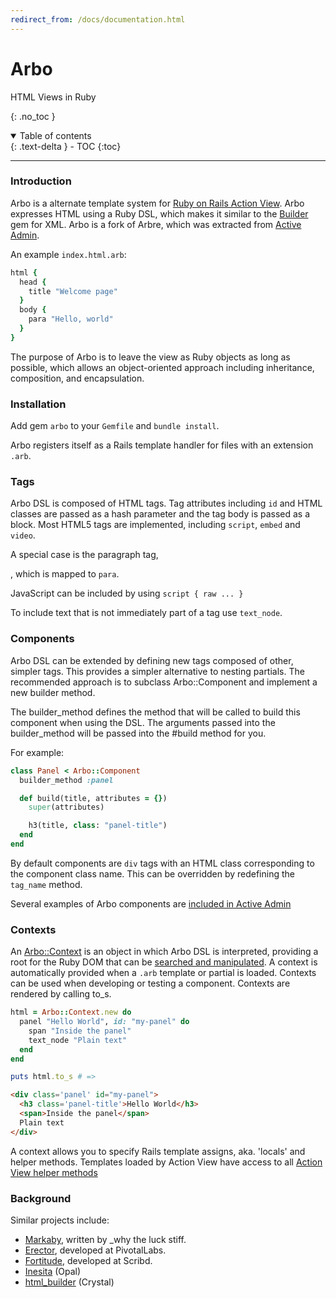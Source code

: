 ```yaml
---
redirect_from: /docs/documentation.html
---
```

# Arbo
HTML Views in Ruby

{: .no_toc }

<details open markdown="block">
  <summary>
    Table of contents
  </summary>
  {: .text-delta }
- TOC
{:toc}
</details>

---

### Introduction

Arbo is a alternate template system for [Ruby on Rails Action View](http://guides.rubyonrails.org/action_view_overview.html).
Arbo expresses HTML using a Ruby DSL, which makes it similar to the [Builder](https://github.com/tenderlove/builder) gem for XML.
Arbo is a fork of Arbre, which was extracted from [Active Admin](https://activeadmin.info/).

An example `index.html.arb`:

```ruby
html {
  head {
    title "Welcome page"
  }
  body {
    para "Hello, world"
  }
}
```

The purpose of Arbo is to leave the view as Ruby objects as long as possible,
which allows an object-oriented approach including inheritance, composition, and encapsulation.

### Installation

Add gem `arbo` to your `Gemfile` and `bundle install`.

Arbo registers itself as a Rails template handler for files with an extension `.arb`.

### Tags

Arbo DSL is composed of HTML tags.  Tag attributes including `id` and HTML classes are passed as a hash parameter and the tag body is passed as a block. Most HTML5 tags are implemented, including `script`, `embed` and `video`.

A special case is the paragraph tag, <p>, which is mapped to `para`.

JavaScript can be included by using `script { raw ... }`

To include text that is not immediately part of a tag use `text_node`.

### Components

Arbo DSL can be extended by defining new tags composed of other, simpler tags.
This provides a simpler alternative to nesting partials.
The recommended approach is to subclass Arbo::Component and implement a new builder method.

The builder_method defines the method that will be called to build this component
when using the DSL. The arguments passed into the builder_method will be passed 
into the #build method for you.

For example:

```ruby
class Panel < Arbo::Component
  builder_method :panel

  def build(title, attributes = {})
    super(attributes)

    h3(title, class: "panel-title")
  end
end
```

By default components are `div` tags with an HTML class corresponding to the component class name.  This can be overridden by redefining the `tag_name` method.

Several examples of Arbo components are [included in Active Admin](https://activeadmin.info/12-arbo-components.html)

### Contexts

An [Arbo::Context](http://www.rubydoc.info/gems/arbo/Arbo/Context) is an object in which Arbo DSL is interpreted, providing a root for the Ruby DOM that can be [searched and manipulated](http://www.rubydoc.info/gems/arbo/Arbo/Element). A context is automatically provided when a `.arb` template or partial is loaded. Contexts can be used when developing or testing a component.  Contexts are rendered by calling to_s.

```ruby
html = Arbo::Context.new do
  panel "Hello World", id: "my-panel" do
    span "Inside the panel"
    text_node "Plain text"
  end
end

puts html.to_s # =>
```

```html
<div class='panel' id="my-panel">
  <h3 class='panel-title'>Hello World</h3>
  <span>Inside the panel</span>
  Plain text
</div>
```

A context allows you to specify Rails template assigns, aka. 'locals' and helper methods. Templates loaded by Action View have access to all [Action View helper methods](http://guides.rubyonrails.org/action_view_overview.html#overview-of-helpers-provided-by-action-view)

### Background

Similar projects include:
- [Markaby](http://markaby.github.io/), written by \_why the luck stiff.
- [Erector](http://erector.github.io/), developed at PivotalLabs.
- [Fortitude](https://github.com/ageweke/fortitude), developed at Scribd.
- [Inesita](https://inesita.fazibear.me/) (Opal)
- [html_builder](https://github.com/crystal-lang/html_builder) (Crystal)

